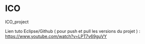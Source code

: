 # ICO
ICO_project


Lien tuto Eclipse/Github ( pour push et pull les versions du projet ) : https://www.youtube.com/watch?v=LPT7v69guVY
